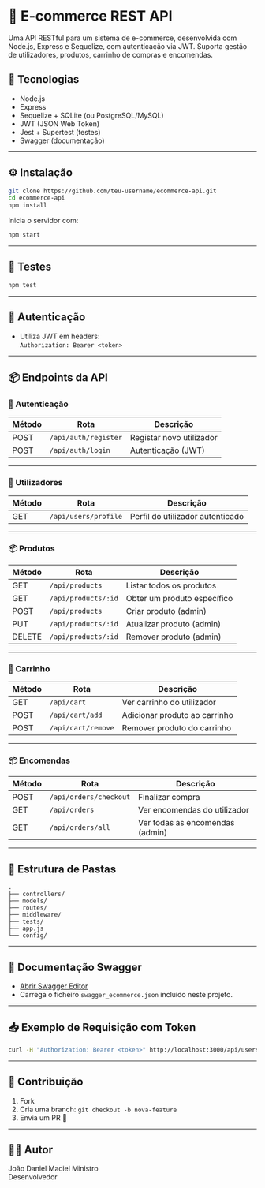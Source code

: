 # 🛒 E-commerce REST API

Uma API RESTful para um sistema de e-commerce, desenvolvida com Node.js, Express e Sequelize, com autenticação via JWT. Suporta gestão de utilizadores, produtos, carrinho de compras e encomendas.

## 🚀 Tecnologias

- Node.js
- Express
- Sequelize + SQLite (ou PostgreSQL/MySQL)
- JWT (JSON Web Token)
- Jest + Supertest (testes)
- Swagger (documentação)

---

## ⚙️ Instalação

```bash
git clone https://github.com/teu-username/ecommerce-api.git
cd ecommerce-api
npm install
```

Inicia o servidor com:

```bash
npm start
```

---

## 🧪 Testes

```bash
npm test
```

---

## 🔐 Autenticação

- Utiliza JWT em headers:  
  `Authorization: Bearer <token>`

---

## 📦 Endpoints da API

### 🔐 Autenticação

| Método | Rota         | Descrição              |
|--------|--------------|------------------------|
| POST   | `/api/auth/register` | Registar novo utilizador |
| POST   | `/api/auth/login`    | Autenticação (JWT)        |

---

### 👤 Utilizadores

| Método | Rota        | Descrição                         |
|--------|-------------|------------------------------------|
| GET    | `/api/users/profile` | Perfil do utilizador autenticado |

---

### 📦 Produtos

| Método | Rota        | Descrição                         |
|--------|-------------|------------------------------------|
| GET    | `/api/products`      | Listar todos os produtos        |
| GET    | `/api/products/:id`  | Obter um produto específico     |
| POST   | `/api/products`      | Criar produto (admin)           |
| PUT    | `/api/products/:id`  | Atualizar produto (admin)       |
| DELETE | `/api/products/:id`  | Remover produto (admin)         |

---

### 🛒 Carrinho

| Método | Rota              | Descrição                      |
|--------|-------------------|-------------------------------|
| GET    | `/api/cart`       | Ver carrinho do utilizador    |
| POST   | `/api/cart/add`   | Adicionar produto ao carrinho |
| POST   | `/api/cart/remove`| Remover produto do carrinho   |

---

### 📦 Encomendas

| Método | Rota                 | Descrição                             |
|--------|----------------------|----------------------------------------|
| POST   | `/api/orders/checkout` | Finalizar compra                      |
| GET    | `/api/orders`        | Ver encomendas do utilizador          |
| GET    | `/api/orders/all`    | Ver todas as encomendas (admin)       |

---

## 📂 Estrutura de Pastas

```
.
├── controllers/
├── models/
├── routes/
├── middleware/
├── tests/
├── app.js
└── config/
```

---

## 📘 Documentação Swagger

- [Abrir Swagger Editor](https://editor.swagger.io/)
- Carrega o ficheiro `swagger_ecommerce.json` incluído neste projeto.

---

## 📥 Exemplo de Requisição com Token

```bash
curl -H "Authorization: Bearer <token>" http://localhost:3000/api/users/profile
```

---

## 📣 Contribuição

1. Fork
2. Cria uma branch: `git checkout -b nova-feature`
3. Envia um PR 🚀

---

## 🧑‍💻 Autor

João Daniel Maciel Ministro  
Desenvolvedor 
